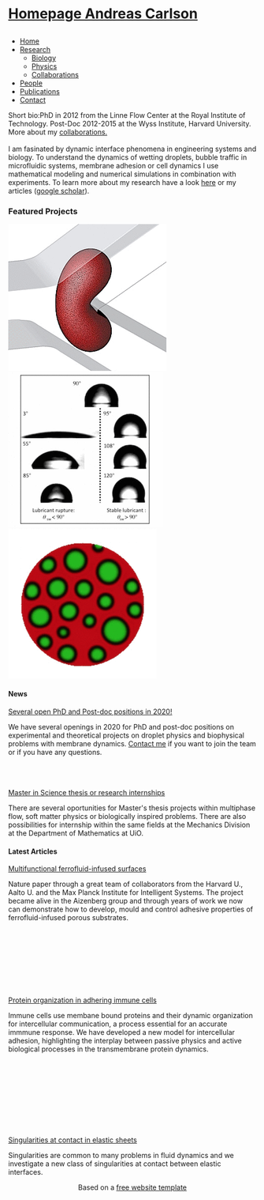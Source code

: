 <!DOCTYPE html>
<html lang="en">
<head>
<title>Homepage Andreas Carlson</title>
<meta charset="utf-8">
<script type="text/javascript" src="https://ajax.googleapis.com/ajax/libs/jquery/1.5.1/jquery.min.js"></script>
<script type="text/javascript" src="js/hover.js"></script>
<link type="text/css" rel="stylesheet" href="styles/style.css" />
<!--[if IE 6]>
<script type="text/javascript" src="js/ie6-transparency.js"></script>
<script>DD_belatedPNG.fix('#header h1 a, #header h2');</script>
<link type="text/css" rel="stylesheet" type="text/css" href="styles/ie6.css" />
<script type="text/javascript" src="http://ie7-js.googlecode.com/svn/version/2.1(beta4)/IE7.js"></script>
<![endif]-->
<!--[if IE 7]><link type="text/css" rel="stylesheet" type="text/css" href="styles/ie7.css" /><![endif]-->
</head>
<body>
<div id="wrap">
  <div id="header">
    <h1><a href="#">Homepage Andreas Carlson</a></h1>
    <h2>          </h2>
  </div>
  <!--end header-->
  <ul id="nav">
    <li><a href="index.html" class="current first">Home</a></li>
    <li><a href="">Research</a>
      <ul>
        <li><a href="adhesion.html">Biology</a></li>
        <li><a href="capillaryflows.html">Physics</a></li>
	<li><a href="collaborations.html">Collaborations</a></li>
      </ul>
    </li>
    <li><a href="team.html">People</a></li>
    <li><a href="articles.html">Publications</a></li>
<li><a href="contact.html">Contact</a></li>
  </ul>
  <!--end nav-->
  <div class="line"></div>
  <div id="frontpage">
 <p>Short bio:PhD in 2012 from the Linne Flow Center at the Royal Institute of Technology. Post-Doc 2012-2015 at the Wyss Institute, Harvard University. More about my <a href="collaborations.html">collaborations.</a></br></br>
I am fasinated by dynamic interface phenomena in engineering systems and biology. To understand the dynamics of wetting droplets, bubble traffic in microfluidic systems, membrane adhesion or cell dynamics I use mathematical modeling and numerical simulations in combination with experiments. To learn more about my research have a look <a href="capillaryflows.html">here</a> or my articles (<a href="https://scholar.google.com/citations?user=lIgZ0i8AAAAJ&hl=en">google scholar</a>).</br> </p>
    <div class="line"></div>
    <div id="featured-projects">
      <h3>Featured Projects</h3>
      <div class="featured-project-bg"> <a href="http://www.sciencedirect.com/science/article/pii/S0301932210000030"><img src="ups.gif" alt="" /></a> </div>
 <div class="featured-project-bg first"> <a href="http://iopscience.iop.org/article/10.1209/0295-5075/104/34008/meta;jsessionid=0D05096C03A8D071F07C3E400E4DD338.c1"><img src="lub.gif" alt="" /></a> </div>      
<div class="featured-project-bg"> <a href="http://journals.plos.org/ploscompbiol/article?id=10.1371/journal.pcbi.1004481"><img src="Untitled99.gif" alt="" /></a> </div>
    </div>
    <!--end featured-projects-->
    <div class="line"></div>
    <div id="content">
      <div id="services">
        <h4>News</h4>
        <div class="service">
          <a href="#">Several open PhD and Post-doc positions in 2020!</a>
          <p>We have several openings in 2020 for PhD and post-doc positions on experimental and theoretical projects on droplet physics and biophysical problems with membrane dynamics. <a href="contact.html">Contact me</a> if you want to join the team or if you have any questions.</p>
        </div>
        </br></br></br><!--end service-->
        <div class="service">
          <!--end post-frontpage-img-bg-->
          <a href="#">Master in Science thesis or research internships</a>
          <p>There are several oportunities for Master's thesis projects within multiphase flow, soft matter physics or biologically inspired problems. There are also possibilities for internship within the same fields at the Mechanics Division at the Department of Mathematics at UiO.</p>
        </div>
        <!--end service-->
      </div>
      <!--end services-->
      <div class="vertical-line"></div>
      <div id="articles">
        <h4>Latest Articles</h4>
<div class="article">
          <!--end article-img-bg -->
<a href="https://www.nature.com/articles/s41586-018-0250-8">Multifunctional ferrofluid-infused surfaces</a>
          <p>Nature paper through a great team of collaborators from the Harvard U., Aalto U. and the Max Planck Institute for Intelligent Systems. The project became alive in the Aizenberg group and through years of work we now can demonstrate how to develop, mould and control adhesive properties of ferrofluid-infused porous substrates. </p>
        </div>
</br></br></br></br></br></br>
        <div class="article">
</br></br>          
<a href="http://journals.plos.org/ploscompbiol/article?id=10.1371/journal.pcbi.1004481">Protein organization in adhering immune cells</a>
          <p>Immune cells use membane bound proteins and their dynamic organization for intercellular communication, a process essential for an accurate immmune response. We have developed a new model for intercellular adhesion, highlighting the interplay between passive physics and active biological processes in the transmembrane protein dynamics.</p>
        </div>
</br></br></br></br></br></br>
        <!--end article-->
        <div class="article">
          <!--end article-img-bg -->
</br></br></br>
          <a href="http://scitation.aip.org/content/aip/journal/pof2/28/1/10.1063/1.4938115">Singularities at contact in elastic sheets</a>
          <p>Singularities are common to many problems in fluid dynamics and we investigate a new class of singularities at contact between elastic interfaces.</p>
        </div>
        <!--end article-->
      </div>
      <!--end articles-->
    </div>
    <!--end content-->
  </div>
  <!--end frontpage-->
  <div id="footer">
    <div class="line"></div>
   
  </div>
  <!--end footer-->
</div>
<!--end wrap-->
<div align=center>Based on a <a href='http://all-free-download.com/free-website-templates/'>free website template</a></div></body>
</html>
